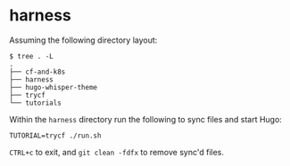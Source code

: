 # harness

Assuming the following directory layout:

```terminal
$ tree . -L
.
├── cf-and-k8s
├── harness
├── hugo-whisper-theme
├── trycf
└── tutorials
```

Within the `harness` directory run the following to sync files and start Hugo:

```terminal
TUTORIAL=trycf ./run.sh
```

`CTRL+c` to exit, and `git clean -fdfx` to remove sync'd files.

